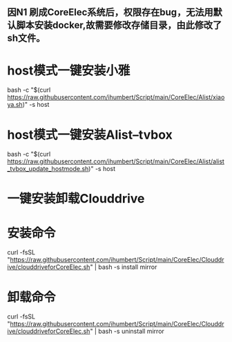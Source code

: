 ## 因N1 刷成CoreElec系统后，权限存在bug，无法用默认脚本安装docker,故需要修改存储目录，由此修改了sh文件。
# host模式一键安装小雅
bash -c "$(curl https://raw.githubusercontent.com/ihumbert/Script/main/CoreElec/Alist/xiaoya.sh)" -s host

# host模式一键安装Alist–tvbox
bash -c "$(curl https://raw.githubusercontent.com/ihumbert/Script/main/CoreElec/Alist/alist_tvbox_update_hostmode.sh)" -s host

# 一键安装卸载Clouddrive
# 安装命令
curl -fsSL "https://raw.githubusercontent.com/ihumbert/Script/main/CoreElec/Clouddrive/clouddriveforCoreElec.sh" | bash -s install mirror

# 卸载命令
curl -fsSL "https://raw.githubusercontent.com/ihumbert/Script/main/CoreElec/Clouddrive/clouddriveforCoreElec.sh" | bash -s uninstall mirror


